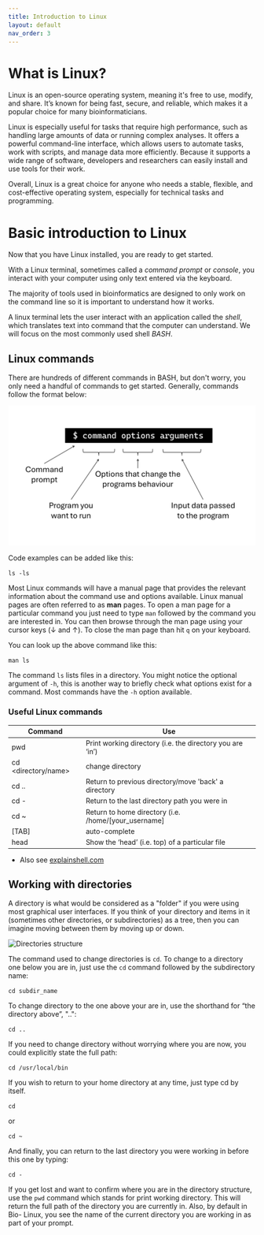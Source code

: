 ```yaml
---
title: Introduction to Linux
layout: default
nav_order: 3
---
```


# What is Linux?
Linux is an open-source operating system, meaning it's free to use, modify, and share. It’s known for being fast, secure, and reliable, which makes it a popular choice for many bioinformaticians. 

Linux is especially useful for tasks that require high performance, such as handling large amounts of data or running complex analyses. It offers a powerful command-line interface, which allows users to automate tasks, work with scripts, and manage data more efficiently. Because it supports a wide range of software, developers and researchers can easily install and use tools for their work.

Overall, Linux is a great choice for anyone who needs a stable, flexible, and cost-effective operating system, especially for technical tasks and programming.

# Basic introduction to Linux

Now that you have Linux installed, you are ready to get started. 

With a Linux terminal, sometimes called a _command prompt_ or _console_, you interact with your computer using only text entered via the keyboard. 

The majority of tools used in bioinformatics are designed to only work on the command line so it is important to understand how it works. 

A linux terminal lets the user interact with an application called the _shell_, which translates text into command that the computer can understand. We will focus on the most commonly used shell _BASH_. 


## Linux commands

There are hundreds of different commands in BASH, but don't worry, you only need a handful of commands to get started. Generally, commands follow the format below:

![Command morphology](../images/command_morphology.png)

Code examples can be added like this: 
```
ls -ls
```

Most Linux commands will have a manual page that provides the relevant information about the command use and options available. Linux manual pages are often referred to as **man** pages. To open a man page for a particular command you just need to type `man` followed by the command you are interested in. You can then browse through the man page using your cursor keys (↓ and ↑). To close the man page than hit `q` on your keyboard.

You can look up the above command like this: 

```
man ls
```

The command `ls` lists files in a directory. 
You might notice the optional argument of `-h`, this is another way to briefly check what options exist for a command. Most commands have the `-h` option available.  

### Useful Linux commands
| Command | Use |
| ------- | --- |
| pwd     | Print working directory (i.e. the directory you are ‘in’) |
| cd <directory/name>   | change directory |
| cd ..   | Return to previous directory/move 'back' a directory |
| cd -    | Return to the last directory path you were in |
| cd ~    | Return to home directory (i.e. /home/[your_username] |
| [TAB]   | auto-complete |
| head  <filename>  | Show the ‘head’ (i.e. top) of a particular file |

- Also see [explainshell.com](https://explainshell.com/)


## Working with directories

A directory is what would be considered as a "folder" if you were using most graphical user interfaces. If you think of your directory and items in it (sometimes other directories, or subdirectories) as a tree, then you can imagine moving between them by moving up or down. 


![Directories structure](../images/directories_structure.png)


The command used to change directories is `cd`.
To change to a directory one below you are in, just use the `cd` command followed by the subdirectory name:
```
cd subdir_name
```

To change directory to the one above your are in, use the shorthand for “the directory above”, "..":

```
cd ..
```

If you need to change directory without worrying where you are now, you could explicitly state the full path:
```
cd /usr/local/bin
```
If you wish to return to your home directory at any time, just type cd by itself.
```
cd
```
or 
```
cd ~
```

And finally, you can return to the last directory you were working in before this one by typing:

```
cd -
```

If you get lost and want to confirm where you are in the directory structure, use the `pwd` command which stands for print working directory. This will return the full path of the directory you are currently in. Also, by default in Bio- Linux, you see the name of the current directory you are working in as part of your prompt.

